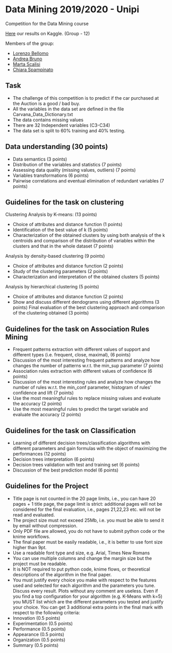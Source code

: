 # Data Mining 2019/2020 - Unipi
Competition for the Data Mining course

[Here](https://www.kaggle.com/c/data-mining-20192020-unipi/leaderboard)
our results on Kaggle. (Group - 12)

Members of the group:

- [Lorenzo Bellomo](https://github.com/LorenzoBellomo)
- [Andrea Bruno](https://github.com/andybbruno)
- [Marta Scalisi](https://github.com/martascalisi)
- [Chiara Spampinato](https://github.com/ChiaraDM)


## Task
- The challenge of this competition is to predict if the car purchased at the Auction is a good / bad buy.
- All the variables in the data set are defined in the file Carvana_Data_Dictionary.txt
- The data contains missing values
- There are 32 Independent variables (C3-C34)
- The data set is split to 60% training and 40% testing.


## Data understanding (30 points)
- Data semantics (3 points)
- Distribution of the variables and statistics (7 points)
- Assessing data quality (missing values, outliers) (7 points)
- Variables transformations (6 points)
- Pairwise correlations and eventual elimination of redundant variables (7 points)

## Guidelines for the task on clustering
Clustering Analysis by K-means: (13 points)
- Choice of attributes and distance function (1 points)
- Identification of the best value of k (5 points)
- Characterization of the obtained clusters by using both analysis of the k centroids and comparison of the distribution of variables within the clusters and that in the whole dataset (7 points)

Analysis by density-based clustering (9 points)
- Choice of attributes and distance function (2 points)
- Study of the clustering parameters (2 points)
- Characterization and interpretation of the obtained clusters (5 points)

Analysis by hierarchical clustering (5 points)
- Choice of attributes and distance function (2 points)
- Show and discuss different dendograms using different algorithms (3 points)
Final evaluation of the best clustering approach and comparison of the clustering obtained (3 points)

## Guidelines for the task on Association Rules Mining
- Frequent patterns extraction with different values of support and different types (i.e. frequent, close, maximal), (6 points)
- Discussion of the most interesting frequent patterns and analyze how changes the number of patterns w.r.t. the min_sup parameter (7 points)
- Association rules extraction with different values of confidence (6 points)
- Discussion of the most interesting rules and analyze how changes the number of rules w.r.t. the min_conf parameter, histogram of rules' confidence and lift (7 points)
- Use the most meaningful rules to replace missing values and evaluate the accuracy (2 points)
- Use the most meaningful rules to predict the target variable and evaluate the accuracy (2 points)

## Guidelines for the task on Classification
- Learning of different decision trees/classification algorithms with different parameters and gain formulas with the object of maximizing the performances (12 points)
- Decision trees interpretation (6 points)
- Decision trees validation with test and training set (6 points)
- Discussion of the best prediction model (6 points)

## Guidelines for the Project
- Title page is not counted in the 20 page limits, i.e., you can have 20 pages + 1 title page, the page limit is strict: additional pages will not be considered for the final evaluation, i.e., pages 21,22,23 etc. will not be read and evaluated.
- The project size must not exceed 25Mb, i.e. you must be able to send it by email without compression.
- Only PDF file are allowed, you do not have to submit python code or the knime workflows.
- The final paper must be easily readable, i.e., it is better to use font size higher than 9pt.
- Use a readable font type and size, e.g. Arial, Times New Romans
- You can use multiple columns and change the margin size but the project must be readable.
- It is NOT required to put python code, knime flows, or theoretical descriptions of the algorithm in the final paper.
- You must justify every choice you make with respect to the features used and selected for each algorithm and the parameters you tune. Discuss every result. Plots without any comment are useless. Even if you find a top configuration for your algorithm (e.g. K-Means with k=5) you MUST list which are the different parameters you tested and justify your choice.
You can get 3 additional extra points in the final mark with respect to the following criteria:
- Innovation (0.5 points)
- Experimentation (0.5 points)
- Performance (0.5 points)
- Appearance (0.5 points)
- Organization (0.5 points)
- Summary (0.5 points)

